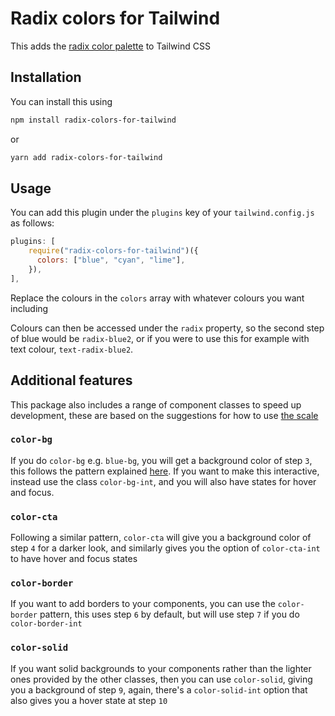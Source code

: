 # Radix colors for Tailwind

This adds the [radix color palette](https://www.radix-ui.com/colors) to Tailwind CSS

## Installation

You can install this using

```sh
npm install radix-colors-for-tailwind
```

or

```sh
yarn add radix-colors-for-tailwind
```

## Usage

You can add this plugin under the `plugins` key of your `tailwind.config.js` as follows:

```js
plugins: [
    require("radix-colors-for-tailwind")({
      colors: ["blue", "cyan", "lime"],
    }),
],
```

Replace the colours in the `colors` array with whatever colours you want including

Colours can then be accessed under the `radix` property, so the second step of blue would be `radix-blue2`, or if you were to use this for example with text colour, `text-radix-blue2`.

## Additional features

This package also includes a range of component classes to speed up development, these are based on the suggestions for how to use [the scale](https://www.radix-ui.com/docs/colors/palette-composition/understanding-the-scale)

### `color-bg`

If you do `color-bg` e.g. `blue-bg`, you will get a background color of step `3`, this follows the pattern explained [here](https://www.radix-ui.com/docs/colors/palette-composition/understanding-the-scale#steps-35-component-backgrounds). If you want to make this interactive, instead use the class `color-bg-int`, and you will also have states for hover and focus.

### `color-cta`

Following a similar pattern, `color-cta` will give you a background color of step `4` for a darker look, and similarly gives you the option of `color-cta-int` to have hover and focus states

### `color-border`

If you want to add borders to your components, you can use the `color-border` pattern, this uses step `6` by default, but will use step `7` if you do `color-border-int`

### `color-solid`

If you want solid backgrounds to your components rather than the lighter ones provided by the other classes, then you can use `color-solid`, giving you a background of step `9`, again, there's a `color-solid-int` option that also gives you a hover state at step `10`

